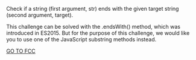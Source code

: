 Check if a string (first argument, str) ends with the given target string (second argument, target).

This challenge can be solved with the .endsWith() method, which was introduced in ES2015. But for the purpose of this challenge, we would like you to use one of the JavaScript substring methods instead.

<a href="https://www.freecodecamp.org/learn/javascript-algorithms-and-data-structures/basic-algorithm-scripting/confirm-the-ending">GO TO FCC</a>